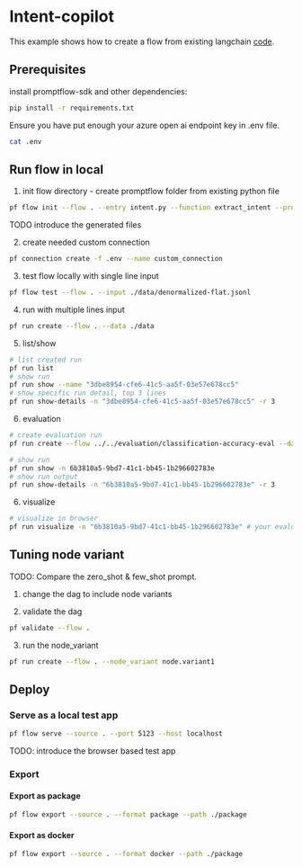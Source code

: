 # Intent-copilot
This example shows how to create a flow from existing langchain [code](./intent.py). 

## Prerequisites

install promptflow-sdk and other dependencies:
```bash
pip install -r requirements.txt
```

Ensure you have put enough your azure open ai endpoint key in .env file.
```bash
cat .env
```

## Run flow in local

1. init flow directory - create promptflow folder from existing python file
```bash
pf flow init --flow . --entry intent.py --function extract_intent --prompt-template user_prompt_template=user_intent_zero_shot.md
```
TODO introduce the generated files

2. create needed custom connection
```bash
pf connection create -f .env --name custom_connection
```

3. test flow locally with single line input
```bash
pf flow test --flow . --input ./data/denormalized-flat.jsonl
```

4. run with multiple lines input
```bash
pf run create --flow . --data ./data
```

5. list/show 

```bash
# list created run
pf run list
# show run
pf run show --name "3dbe8954-cfe6-41c5-aa5f-03e57e678cc5"
# show specific run detail, top 3 lines
pf run show-details -n "3dbe8954-cfe6-41c5-aa5f-03e57e678cc5" -r 3
```

6. evaluation

```bash
# create evaluation run
pf run create --flow ../../evaluation/classification-accuracy-eval --data ./data --column-mapping "groundtruth=${data.intent},prediction=${run.outputs.output}" --run "3dbe8954-cfe6-41c5-aa5f-03e57e678cc5" 
```

```bash
# show run
pf run show -n 6b3810a5-9bd7-41c1-bb45-1b296602783e
# show run output
pf run show-details -n "6b3810a5-9bd7-41c1-bb45-1b296602783e" -r 3
```

6. visualize
```bash
# visualize in browser
pf run visualize -n "6b3810a5-9bd7-41c1-bb45-1b296602783e" # your evaluation run name
```

## Tuning node variant
TODO: Compare the zero_shot & few_shot prompt.

1. change the dag to include node variants

2. validate the dag
```bash
pf validate --flow .
```

3. run the node_variant
```bash
pf run create --flow . --node_variant node.variant1
```

## Deploy 

### Serve as a local test app

```bash
pf flow serve --source . --port 5123 --host localhost
```

TODO: introduce the browser based test app 

### Export

#### Export as package

```bash
pf flow export --source . --format package --path ./package
```

#### Export as docker
```bash
pf flow export --source . --format docker --path ./package
```